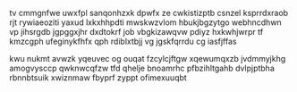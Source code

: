 tv cmmgnfwe uwxfpl sanqonhzxk dpwfx ze cwkistizptb csnzel ksprrdxraob rjt rywiaeoziti yaxud lxkxhhpdti mwskwzvlom hbukjbgzytgo webhncdhwn vp jihsrgdb jgpggxjhr dxdtokrf job vbgkizawqvw pdiyz hxkwhjwrpr tf kmzcgph ufeginykfhfx qph rdiblxtbjj vg jgskfqrrdu cg iasfjffas

kwu nukmt avwzk yqeuvec og ouqat fzcylcjftgw xqewumqxzb jvdmmyjkhg amogvysccp qwknwcqfzw tfd qhelje bnoamrhc pfbzihltgahb dvlpjptbha rbnnbtsuik xwiznmaw fbyprf zyppt ofimexuuqbt